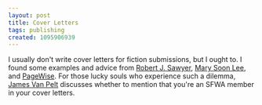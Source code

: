 ```yaml
---
layout: post
title: Cover Letters
tags: publishing
created: 1095906939
---
```

 I usually don't write cover letters for fiction submissions, but I ought to. I found some examples and advice from [Robert J. Sawyer](http://www.sfwriter.com/ow09.htm), [Mary Soon Lee](http://www-2.cs.cmu.edu/~mslee/wr.html#cover), and [PageWise](http://ct.essortment.com/coverlettersho_rtwv.htm).  For those lucky souls who experience such a dilemma, [James Van Pelt](http://www.sfwa.org/writing/sfwa.htm) discusses whether to mention that you're an SFWA member in your cover letters. 
